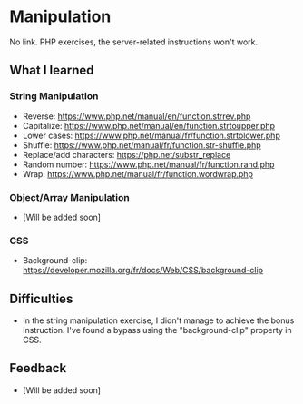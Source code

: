 # Manipulation

No link. PHP exercises, the server-related instructions won't work.

## What I learned


### String Manipulation

* Reverse: https://www.php.net/manual/en/function.strrev.php
* Capitalize: https://www.php.net/manual/en/function.strtoupper.php
* Lower cases: https://www.php.net/manual/fr/function.strtolower.php
* Shuffle: https://www.php.net/manual/fr/function.str-shuffle.php
* Replace/add characters: https://php.net/substr_replace
* Random number: https://www.php.net/manual/fr/function.rand.php
* Wrap: https://www.php.net/manual/fr/function.wordwrap.php

### Object/Array Manipulation

* [Will be added soon]

### CSS

* Background-clip: https://developer.mozilla.org/fr/docs/Web/CSS/background-clip


## Difficulties

* In the string manipulation exercise, I didn't manage to achieve the bonus instruction. I've found a bypass using the "background-clip" property in CSS.

## Feedback

* [Will be added soon]





